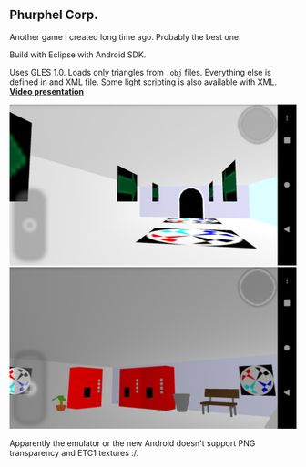 ## Phurphel Corp.

Another game I created long time ago. Probably the best one.

Build with Eclipse with Android SDK.

Uses GLES 1.0. Loads only triangles from `.obj` files. Everything else is defined in and XML file.
Some light scripting is also available with XML.
[**Video presentation**](https://www.dropbox.com/s/gkse31fi43lw78b/device-2020-07-28-162452.mp4?dl=0)

![Screenshot](/phurphel1.png)
![Screenshot](/phurphel2.png)

Apparently the emulator or the new Android doesn't support PNG transparency and ETC1 textures :/.
